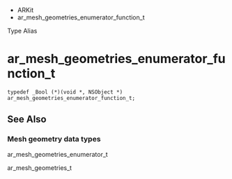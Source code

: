 

- ARKit
-  ar_mesh_geometries_enumerator_function_t 

Type Alias

# ar_mesh_geometries_enumerator_function_t

``` source
typedef _Bool (*)(void *, NSObject *) ar_mesh_geometries_enumerator_function_t;
```

## See Also

### Mesh geometry data types

ar_mesh_geometries_enumerator_t

ar_mesh_geometries_t

